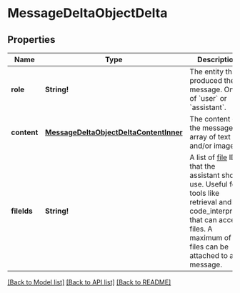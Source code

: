 # MessageDeltaObjectDelta

## Properties
Name | Type | Description | Notes
------------ | ------------- | ------------- | -------------
**role** | **String!** | The entity that produced the message. One of &#x60;user&#x60; or &#x60;assistant&#x60;. | [optional] [default to null]
**content** | [**MessageDeltaObjectDeltaContentInner**](MessageDeltaObject_delta_content_inner.md) | The content of the message in array of text and/or images. | [optional] [default to null]
**fileIds** | **String!** | A list of [file](/docs/api-reference/files) IDs that the assistant should use. Useful for tools like retrieval and code_interpreter that can access files. A maximum of 10 files can be attached to a message. | [optional] [default to []]

[[Back to Model list]](../README.md#documentation-for-models) [[Back to API list]](../README.md#documentation-for-api-endpoints) [[Back to README]](../README.md)


